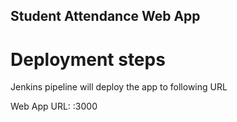 ## Student Attendance Web App

# Deployment steps

Jenkins pipeline will deploy the app to following URL

Web App URL: <Public IP of Jenkins Server>:3000